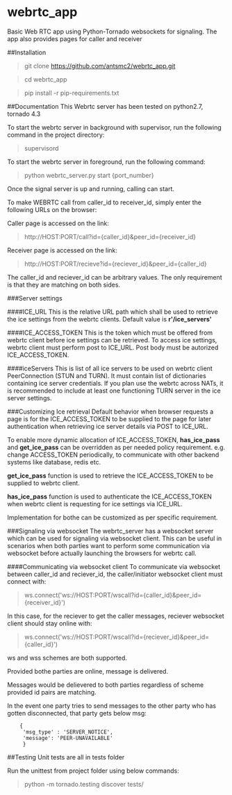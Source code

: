 # webrtc_app
Basic Web RTC app using Python-Tornado websockets for signaling.
The app also provides pages for caller and receiver

##Installation
>git clone https://github.com/antsmc2/webrtc_app.git

>cd webrtc_app

>pip install -r pip-requirements.txt

##Documentation
This Webrtc server has been tested on python2.7, tornado 4.3

To start the webrtc server in background with supervisor, run the following command in the project directory:

>supervisord

To start the webrtc server in foreground, run the following command:

>python webrtc_server.py start {port_number}


Once the signal server is up and running, calling can start.

To make WEBRTC call from caller_id to receiver_id, simply enter the following URLs on the browser:

Caller page is accessed on the link:

 >http://HOST:PORT/call?id={caller_id}&peer_id={receiver_id}

Receiver page is accessed on the link:

 >http://HOST:PORT/recieve?id={reciever_id}&peer_id={caller_id}


The caller_id and reciever_id can be arbitrary values. The only requirement is that they are matching on both sides.

###Server settings

####ICE_URL
This is the relative URL path which shall be used to retrieve the ice settings from the webrtc clients. Default value is **r'/ice_servers'**

####ICE_ACCESS_TOKEN
This is the token which must be offered from webrtc client before ice settings can be retrieved. To access ice settings, webrtc client must perform post to ICE_URL. Post body must be autorized ICE_ACCESS_TOKEN. 

####iceServers
This is list of all ice servers to be used on webrtc client PeerConnection (STUN and TURN). It must contain list of dictionaries containing ice server credentials. If you plan use the webrtc across NATs, it is recommended to include at least one functioning TURN server in the ice server settings.

###Customizing Ice retrieval
Default behavior when browser requests a page is for the ICE_ACCESS_TOKEN to be supplied to the page for later authentication when retrieving ice server details via POST to ICE_URL.

To enable more dynamic allocation of ICE_ACCESS_TOKEN, **has_ice_pass** and **get_ice_pass** can be overridden as per needed policy requirement. e.g. change ACCESS_TOKEN periodically, to communicate with other backend systems like database, redis etc. 

**get_ice_pass** function is used to retrieve the ICE_ACCESS_TOKEN to be supplied to webrtc client.

**has_ice_pass** function is used to authenticate the ICE_ACCESS_TOKEN when webrtc client is requesting for ice settings via ICE_URL.

Implementation for bothe can be customized as per specific requirement.

###Signaling via websocket
The webrtc_server has a websocket server which can be used for signaling via websocket client. This can be useful in scenarios when both parties want to perform some communication via websocket before actually launching the browsers for webrtc call.

####Communicating via websocket client
To communicate via websocket between caller_id and reciever_id, the caller/initiator websocket client must connect with:

>ws.connect('ws://HOST:PORT/wscall?id={caller_id}&peer_id={receiver_id}')

In this case, for the reciever to get the caller messages, reciever websocket client should stay online with:

>ws.connect('ws://HOST:PORT/wscall?id={reciever_id}&peer_id={caller_id}')

ws and wss schemes are both supported.  

Provided bothe parties are online, message is delivered.

Messages would be delievered to both parties regardless of scheme provided id pairs are matching.

In the event one party tries to send messages to the other party who has gotten disconnected, that party gets below msg: 
```
    {
     'msg_type' : 'SERVER_NOTICE',
     'message': 'PEER-UNAVAILABLE'
     }
```


##Testing
Unit tests are all in tests folder

Run the unittest from project folder using below commands:

>python -m tornado.testing discover tests/


